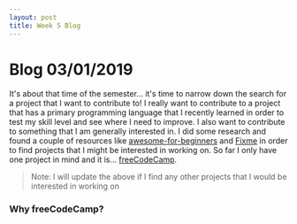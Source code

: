 ```yaml
---
layout: post
title: Week 5 Blog
---
```


# Blog 03/01/2019

It's about that time of the semester... it's time to narrow down the search for a project that I want to contribute to! I 
really want to contribute to a project that has a primary programming language that I recently learned in order to test my 
skill level and see where I need to improve. I also want to contribute to something that I am generally interested in. I did 
some research and found a couple of resources like [awesome-for-beginners](https://github.com/MunGell/awesome-for-beginners) 
and [Fixme](https://fixme.ossn.club/) in order to find projects that I might be interested in working on. So far I only have 
one project in mind and it is... [freeCodeCamp](https://github.com/freeCodeCamp/freeCodeCamp).
> Note: I will update the above if I find any other projects that I would be interested in working on

### Why freeCodeCamp?

